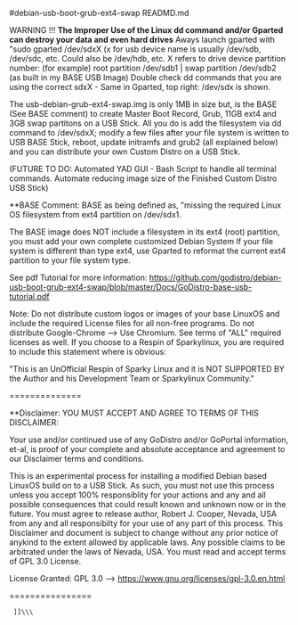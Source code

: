 #debian-usb-boot-grub-ext4-swap READMD.md

WARNING !!! **The Improper Use of the Linux dd command and/or Gparted can destroy your data and even hard drives** 
		Aways launch gparted with "sudo gparted /dev/sdxX (x for usb device name is usually /dev/sdb, /dev/sdc, etc. Could also be /dev/hdb, etc.
		X refers to drive device partition number: (for example) root partition /dev/sdb1 | swap partition /dev/sdb2 (as built in my BASE USB Image)
		Double check dd commands that you are using the correct sdxX - Same in Gparted, top right: /dev/sdx is shown.
		
The usb-debian-grub-ext4-swap.img is only 1MB in size but, is the BASE (See BASE comment) to create Master Boot Record, Grub, 11GB ext4 and 3GB swap partitons on a USB Stick. All you do is add the filesystem via dd command to /dev/sdxX; modify a few files after your file system is written to USB BASE Stick, reboot, update initramfs and grub2 (all explained below) and you can distribute your own Custom Distro on a USB Stick. 

(FUTURE TO DO: Automated YAD GUI - Bash Script to handle all terminal commands. Automate reducing image size of the Finished Custom Distro USB Stick)


**BASE Comment: BASE as being defined as, "missing the required Linux OS filesystem from ext4 partition on /dev/sdx1.

The BASE image does NOT include a filesystem in its ext4 (root) partition, you must add your own complete customized Debian System
If your file system is different than type ext4, use Gparted to reformat the current ext4 partition to your file system type.

See pdf Tutorial for more information: https://github.com/godistro/debian-usb-boot-grub-ext4-swap/blob/master/Docs/GoDistro-base-usb-tutorial.pdf
     
     
Note: Do not distribute custom logos or images of your base LinuxOS and include the required License files for all non-free programs. Do not distribute Google-Chrome --> Use Chromium. See terms of "ALL" required licenses as well. If you choose to a Respin of Sparkylinux, you are required to include this statement where is obvious:

"This is an UnOfficial Respin of Sparky Linux and it is NOT SUPPORTED BY the Author and his Development Team or Sparkylinux Community."

==============

**Disclaimer: YOU MUST ACCEPT AND AGREE TO TERMS OF THIS DISCLAIMER: 

Your use and/or continued use of any GoDistro and/or GoPortal information, et-al, is proof of your complete and absolute acceptance and agreement to our Disclaimer terms and conditions.

This is an experimental process for installing a modified Debian based LinuxOS build on to a USB Stick. As such, you must not use this process unless you accept 100% responsiblity for your actions and any and all possible consequences that could result known and unknown now or in the future. You must agree to release author, Robert J. Cooper, Nevada, USA from any and all responsibilty for your use of any part of this process. This Disclaimer and document is subject to change without any prior notice of anykind to the extent allowed by applicable laws.  Any possible claims to be arbitrated under the laws of Nevada, USA. You must read and accept terms of GPL 3.0 License.

License Granted:  GPL 3.0 --> https://www.gnu.org/licenses/gpl-3.0.en.html

================

     ]]\\\


